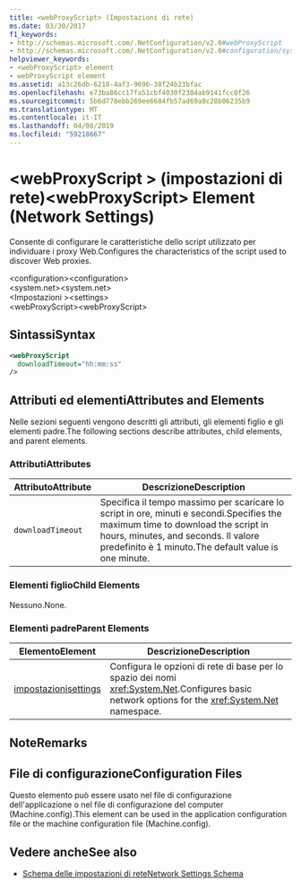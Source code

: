 ```yaml
---
title: <webProxyScript> (Impostazioni di rete)
ms.date: 03/30/2017
f1_keywords:
- http://schemas.microsoft.com/.NetConfiguration/v2.0#webProxyScript
- http://schemas.microsoft.com/.NetConfiguration/v2.0#configuration/system.net/settings/webProxyScript
helpviewer_keywords:
- <webProxyScript> element
- webProxyScript element
ms.assetid: a13c26db-6218-4af3-9696-38f24b23bfac
ms.openlocfilehash: e73ba86cc17fa51cbf4030f2304ab9141fcc0f26
ms.sourcegitcommit: 5b6d778ebb269ee6684fb57ad69a8c28b06235b9
ms.translationtype: MT
ms.contentlocale: it-IT
ms.lasthandoff: 04/08/2019
ms.locfileid: "59218667"
---
```

# <a name="webproxyscript-element-network-settings"></a><span data-ttu-id="1ced0-102">\<webProxyScript > (impostazioni di rete)</span><span class="sxs-lookup"><span data-stu-id="1ced0-102">\<webProxyScript> Element (Network Settings)</span></span>
<span data-ttu-id="1ced0-103">Consente di configurare le caratteristiche dello script utilizzato per individuare i proxy Web.</span><span class="sxs-lookup"><span data-stu-id="1ced0-103">Configures the characteristics of the script used to discover Web proxies.</span></span>  
  
 <span data-ttu-id="1ced0-104">\<configuration></span><span class="sxs-lookup"><span data-stu-id="1ced0-104">\<configuration></span></span>  
<span data-ttu-id="1ced0-105">\<system.net></span><span class="sxs-lookup"><span data-stu-id="1ced0-105">\<system.net></span></span>  
<span data-ttu-id="1ced0-106">\<Impostazioni ></span><span class="sxs-lookup"><span data-stu-id="1ced0-106">\<settings></span></span>  
<span data-ttu-id="1ced0-107">\<webProxyScript></span><span class="sxs-lookup"><span data-stu-id="1ced0-107">\<webProxyScript></span></span>  
  
## <a name="syntax"></a><span data-ttu-id="1ced0-108">Sintassi</span><span class="sxs-lookup"><span data-stu-id="1ced0-108">Syntax</span></span>  
  
```xml  
<webProxyScript  
  downloadTimeout="hh:mm:ss"  
/>  
```  
  
## <a name="attributes-and-elements"></a><span data-ttu-id="1ced0-109">Attributi ed elementi</span><span class="sxs-lookup"><span data-stu-id="1ced0-109">Attributes and Elements</span></span>  
 <span data-ttu-id="1ced0-110">Nelle sezioni seguenti vengono descritti gli attributi, gli elementi figlio e gli elementi padre.</span><span class="sxs-lookup"><span data-stu-id="1ced0-110">The following sections describe attributes, child elements, and parent elements.</span></span>  
  
### <a name="attributes"></a><span data-ttu-id="1ced0-111">Attributi</span><span class="sxs-lookup"><span data-stu-id="1ced0-111">Attributes</span></span>  
  
|<span data-ttu-id="1ced0-112">Attributo</span><span class="sxs-lookup"><span data-stu-id="1ced0-112">Attribute</span></span>|<span data-ttu-id="1ced0-113">Descrizione</span><span class="sxs-lookup"><span data-stu-id="1ced0-113">Description</span></span>|  
|---------------|-----------------|  
|`downloadTimeout`|<span data-ttu-id="1ced0-114">Specifica il tempo massimo per scaricare lo script in ore, minuti e secondi.</span><span class="sxs-lookup"><span data-stu-id="1ced0-114">Specifies the maximum time to download the script in hours, minutes, and seconds.</span></span> <span data-ttu-id="1ced0-115">Il valore predefinito è 1 minuto.</span><span class="sxs-lookup"><span data-stu-id="1ced0-115">The default value is one minute.</span></span>|  
  
### <a name="child-elements"></a><span data-ttu-id="1ced0-116">Elementi figlio</span><span class="sxs-lookup"><span data-stu-id="1ced0-116">Child Elements</span></span>  
 <span data-ttu-id="1ced0-117">Nessuno.</span><span class="sxs-lookup"><span data-stu-id="1ced0-117">None.</span></span>  
  
### <a name="parent-elements"></a><span data-ttu-id="1ced0-118">Elementi padre</span><span class="sxs-lookup"><span data-stu-id="1ced0-118">Parent Elements</span></span>  
  
|<span data-ttu-id="1ced0-119">Elemento</span><span class="sxs-lookup"><span data-stu-id="1ced0-119">Element</span></span>|<span data-ttu-id="1ced0-120">Descrizione</span><span class="sxs-lookup"><span data-stu-id="1ced0-120">Description</span></span>|  
|-------------|-----------------|  
|[<span data-ttu-id="1ced0-121">impostazioni</span><span class="sxs-lookup"><span data-stu-id="1ced0-121">settings</span></span>](../../../../../docs/framework/configure-apps/file-schema/network/settings-element-network-settings.md)|<span data-ttu-id="1ced0-122">Configura le opzioni di rete di base per lo spazio dei nomi <xref:System.Net>.</span><span class="sxs-lookup"><span data-stu-id="1ced0-122">Configures basic network options for the <xref:System.Net> namespace.</span></span>|  
  
## <a name="remarks"></a><span data-ttu-id="1ced0-123">Note</span><span class="sxs-lookup"><span data-stu-id="1ced0-123">Remarks</span></span>  
  
## <a name="configuration-files"></a><span data-ttu-id="1ced0-124">File di configurazione</span><span class="sxs-lookup"><span data-stu-id="1ced0-124">Configuration Files</span></span>  
 <span data-ttu-id="1ced0-125">Questo elemento può essere usato nel file di configurazione dell'applicazione o nel file di configurazione del computer (Machine.config).</span><span class="sxs-lookup"><span data-stu-id="1ced0-125">This element can be used in the application configuration file or the machine configuration file (Machine.config).</span></span>  
  
## <a name="see-also"></a><span data-ttu-id="1ced0-126">Vedere anche</span><span class="sxs-lookup"><span data-stu-id="1ced0-126">See also</span></span>

- [<span data-ttu-id="1ced0-127">Schema delle impostazioni di rete</span><span class="sxs-lookup"><span data-stu-id="1ced0-127">Network Settings Schema</span></span>](../../../../../docs/framework/configure-apps/file-schema/network/index.md)
